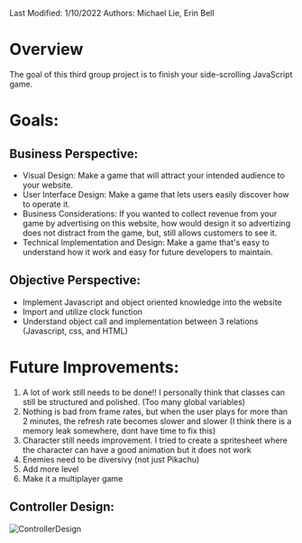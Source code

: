 Last Modified: 1/10/2022
Authors: Michael Lie, Erin Bell

# Overview
The goal of this third group project is to finish your side-scrolling JavaScript game.

# Goals:

## Business Perspective:
* Visual Design: Make a game that will attract your intended audience to your website.
* User Interface Design: Make a game that lets users easily discover how to operate it.
* Business Considerations: If you wanted to collect revenue from your game by advertising on this website, how would design it so advertizing does not distract from the game, but, still allows customers to see it.
* Technical Implementation and Design: Make a game that's easy to understand how it work and easy for future developers to maintain.

## Objective Perspective:
* Implement Javascript and object oriented knowledge into the website
* Import and utilize clock function
* Understand object call and implementation between 3 relations (Javascript, css, and HTML)

# Future Improvements:
1. A lot of work still needs to be done!! I personally think that classes can still be structured and polished. (Too many global variables)
2. Nothing is bad from frame rates, but when the user plays for more than 2 minutes, the refresh rate becomes slower and slower (I think there is a memory leak somewhere, dont have time to fix this)
3. Character still needs improvement. I tried to create a spritesheet where the character can have a good animation but it does not work
4. Enemies need to be diversivy (not just Pikachu)
5. Add more level
6. Make it a multiplayer game

## Controller Design:
![ControllerDesign](https://user-images.githubusercontent.com/72538674/157141127-869980c9-0316-4c21-bf7e-070d8381d9ef.png)
